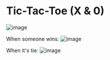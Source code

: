 # Tic-Tac-Toe (X & 0)

![image](https://user-images.githubusercontent.com/44675103/154846711-483fe055-95f1-47ce-a971-1f414cbeefc2.png)

When someone wins:
![image](https://user-images.githubusercontent.com/44675103/154846737-6ff91c7b-051f-466e-98bc-13cba0824abc.png)

When it's tie:
![image](https://user-images.githubusercontent.com/44675103/154846771-5a78b510-ec49-4d77-80e2-1865857286db.png)
